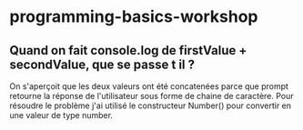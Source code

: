 # programming-basics-workshop

## Quand on fait console.log de firstValue + secondValue, que se passe t il ?

On s'aperçoit que les deux valeurs ont été concatenées parce que prompt retourne la réponse de l'utilisateur sous forme de chaine de caractère. 
Pour résoudre le problème j'ai utilisé le constructeur Number() pour convertir en une valeur de type number.